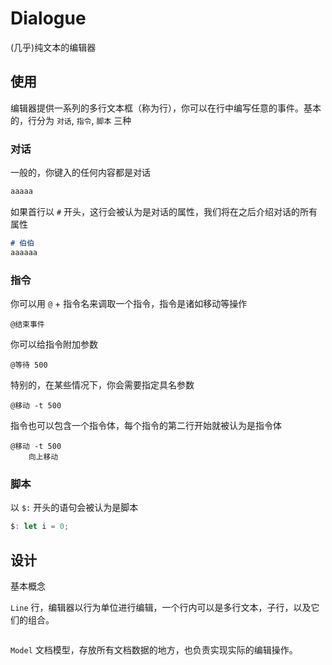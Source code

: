 # Dialogue

(几乎)纯文本的编辑器

## 使用

编辑器提供一系列的多行文本框（称为行），你可以在行中编写任意的事件。基本的，行分为 `对话`, `指令`, `脚本` 三种

### 对话

一般的，你键入的任何内容都是对话

```md
aaaaa
```

如果首行以 `#` 开头，这行会被认为是对话的属性，我们将在之后介绍对话的所有属性

```md
# 伯伯
aaaaaa
```

### 指令

你可以用 `@` + 指令名来调取一个指令，指令是诸如移动等操作

```
@结束事件
```

你可以给指令附加参数

```
@等待 500
```

特别的，在某些情况下，你会需要指定具名参数

```
@移动 -t 500
```

指令也可以包含一个指令体，每个指令的第二行开始就被认为是指令体

```
@移动 -t 500
    向上移动
```

### 脚本

以 `$:` 开头的语句会被认为是脚本

```js
$: let i = 0;
```

## 设计

基本概念

`Line` 行，编辑器以行为单位进行编辑，一个行内可以是多行文本，子行，以及它们的组合。

```ts

```

`Model` 文档模型，存放所有文档数据的地方，也负责实现实际的编辑操作。
